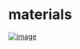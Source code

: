 # materials

[![image](https://zenodo.org/badge/650235057.svg)](https://doi.org/10.5281/zenodo.8011999)

